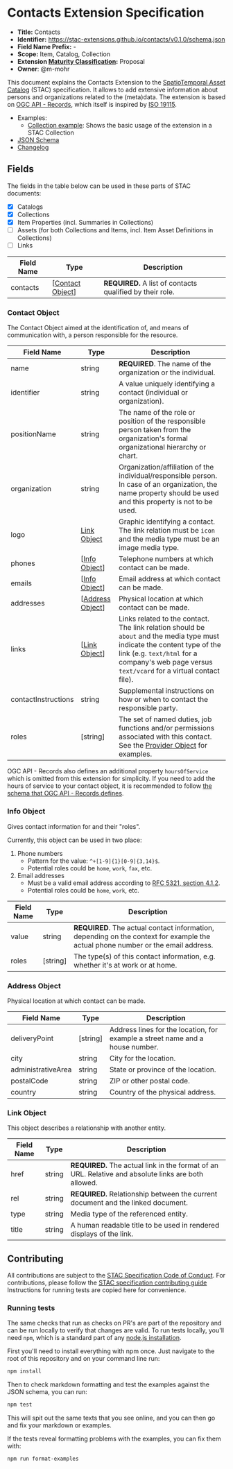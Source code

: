 # Contacts Extension Specification

- **Title:** Contacts
- **Identifier:** <https://stac-extensions.github.io/contacts/v0.1.0/schema.json>
- **Field Name Prefix:** -
- **Scope:** Item, Catalog, Collection
- **Extension [Maturity Classification](https://github.com/radiantearth/stac-spec/tree/master/extensions/README.md#extension-maturity):** Proposal
- **Owner**: @m-mohr

This document explains the Contacts Extension to the [SpatioTemporal Asset Catalog](https://github.com/radiantearth/stac-spec) (STAC) specification.
It allows to add extensive information about persons and organizations related to the (meta)data.
The extension is based on [OGC API - Records](https://ogcapi.ogc.org/records/),
which itself is inspired by [ISO 19115](https://www.iso.org/standard/53798.html).

- Examples:
  - [Collection example](examples/collection.json): Shows the basic usage of the extension in a STAC Collection
- [JSON Schema](json-schema/schema.json)
- [Changelog](./CHANGELOG.md)

## Fields

The fields in the table below can be used in these parts of STAC documents:
- [x] Catalogs
- [x] Collections
- [x] Item Properties (incl. Summaries in Collections)
- [ ] Assets (for both Collections and Items, incl. Item Asset Definitions in Collections)
- [ ] Links

| Field Name | Type                                  | Description |
| ---------- | ------------------------------------- | ----------- |
| contacts   | \[[Contact Object](#contact-object)] | **REQUIRED.** A list of contacts qualified by their role. |

### Contact Object

The Contact Object aimed at the identification of, and means of communication with, a person responsible for the resource.

| Field Name          | Type                                 | Description |
| ------------------- | ------------------------------------ | ----------- |
| name                | string                               | **REQUIRED**. The name of the organization or the individual. |
| identifier          | string                               | A value uniquely identifying a contact (individual or organization). |
| positionName        | string                               | The name of the role or position of the responsible person taken from the organization's formal organizational hierarchy or chart. |
| organization        | string                               | Organization/affiliation of the individual/responsible person. In case of an organization, the name property should be used and this property is not to be used. |
| logo                | [Link Object](#link-object)          | Graphic identifying a contact. The link relation must be `icon` and the media type must be an image media type. |
| phones              | \[[Info Object](#info-object)]       | Telephone numbers at which contact can be made. |
| emails              | \[[Info Object](#info-object)]       | Email address at which contact can be made. |
| addresses           | \[[Address Object](#address-object)] | Physical location at which contact can be made. |
| links               | \[[Link Object](#link-object)\]      | Links related to the contact. The link relation should be `about` and the media type must indicate the content type of the link (e.g. `text/html` for a company's web page versus `text/vcard` for a virtual contact file). |
| contactInstructions | string                               | Supplemental instructions on how or when to contact the responsible party. |
| roles               | \[string]                            | The set of named duties, job functions and/or permissions associated with this contact. See the [Provider Object](https://github.com/radiantearth/stac-spec/blob/master/item-spec/common-metadata.md#provider-object) for examples. |

OGC API - Records also defines an additional property `hoursOfService` which is omitted from this extension
for simplicity. If you need to add the hours of service to your contact object, it is recommended to follow
[the schema that OGC API - Records defines](https://github.com/opengeospatial/ogcapi-records/blob/master/core/openapi/schemas/contact.yaml).

### Info Object

Gives contact information for and their "roles".

Currently, this object can be used in two place:

1. Phone numbers
   - Pattern for the value: `^+[1-9]{1}[0-9]{3,14}$`.
   - Potential roles could be `home`, `work`, `fax`, etc.
2. Email addresses
   - Must be a valid email address according to
     [RFC 5321, section 4.1.2](https://datatracker.ietf.org/doc/html/rfc5321#section-4.1.2).
   - Potential roles could be `home`, `work`, etc.

| Field Name | Type      | Description |
| ---------- | --------- | ----------- |
| value      | string    | **REQUIRED**. The actual contact information, depending on the context for example the actual phone number or the email address. |
| roles      | \[string] | The type(s) of this contact information, e.g. whether it's at work or at home. |

### Address Object

Physical location at which contact can be made.

| Field Name         | Type      | Description |
| ------------------ | --------- | ----------- |
| deliveryPoint      | \[string] | Address lines for the location, for example a street name and a house number. |
| city               | string    | City for the location. |
| administrativeArea | string    | State or province of the location. |
| postalCode         | string    | ZIP or other postal code. |
| country            | string    | Country of the physical address. |

### Link Object

This object describes a relationship with another entity.

| Field Name | Type   | Description |
| ---------- | ------ | ----------- |
| href       | string | **REQUIRED.** The actual link in the format of an URL. Relative and absolute links are both allowed. |
| rel        | string | **REQUIRED.** Relationship between the current document and the linked document. |
| type       | string | Media type of the referenced entity. |
| title      | string | A human readable title to be used in rendered displays of the link. |

## Contributing

All contributions are subject to the
[STAC Specification Code of Conduct](https://github.com/radiantearth/stac-spec/blob/master/CODE_OF_CONDUCT.md).
For contributions, please follow the
[STAC specification contributing guide](https://github.com/radiantearth/stac-spec/blob/master/CONTRIBUTING.md) Instructions
for running tests are copied here for convenience.

### Running tests

The same checks that run as checks on PR's are part of the repository and can be run locally to verify that changes are valid. 
To run tests locally, you'll need `npm`, which is a standard part of any [node.js installation](https://nodejs.org/en/download/).

First you'll need to install everything with npm once. Just navigate to the root of this repository and on 
your command line run:
```bash
npm install
```

Then to check markdown formatting and test the examples against the JSON schema, you can run:
```bash
npm test
```

This will spit out the same texts that you see online, and you can then go and fix your markdown or examples.

If the tests reveal formatting problems with the examples, you can fix them with:
```bash
npm run format-examples
```
